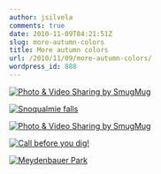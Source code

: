 ```yaml
---
author: jsilvela
comments: true
date: 2010-11-09T04:21:51Z
slug: more-autumn-colors
title: More autumn colors
url: /2010/11/09/more-autumn-colors/
wordpress_id: 888
---
```


[![Photo & Video Sharing by SmugMug](https://jsilvela.smugmug.com/Other/Sueltas/20101107-IMG0211/1083673132_XS5zL-S.jpg)](https://jsilvela.smugmug.com/Other/Sueltas/5019150_Y3JuM#1083673132_XS5zL-A-LB)

[![Snoqualmie falls](https://jsilvela.smugmug.com/Other/Sueltas/20101106-IMG0189/1080410553_c4Fxj-S.jpg)](https://jsilvela.smugmug.com/Other/Sueltas/5019150_Y3JuM#1080410553_c4Fxj-A-LB)

[![Photo & Video Sharing by SmugMug](https://jsilvela.smugmug.com/Other/Sueltas/20101106-IMG0184/1080410161_VqSkg-S.jpg)](https://jsilvela.smugmug.com/Other/Sueltas/5019150_Y3JuM#1080410161_VqSkg-A-LB)

[![Call before you dig!](https://jsilvela.smugmug.com/Other/Sueltas/20101106-IMG0168/1080408120_DQUMW-S.jpg)](https://jsilvela.smugmug.com/Other/Sueltas/5019150_Y3JuM#1080408120_DQUMW-A-LB)

[![Meydenbauer Park](https://jsilvela.smugmug.com/Other/Sueltas/20101104-IMG0134/1080406563_ktKqp-S.jpg)](https://jsilvela.smugmug.com/Other/Sueltas/5019150_Y3JuM#1080406563_ktKqp-A-LB)
